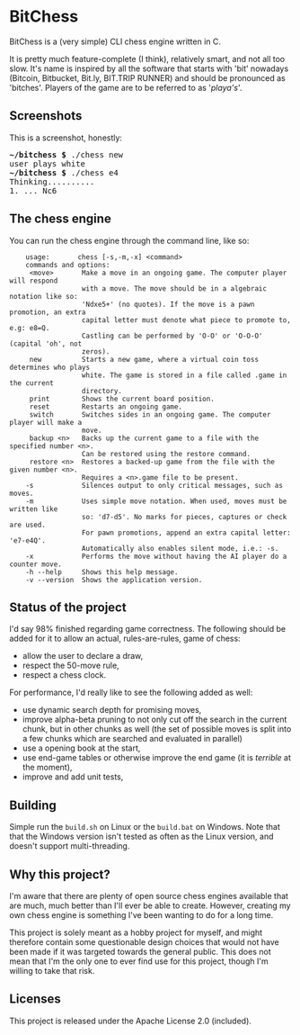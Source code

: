 
BitChess
===========================


BitChess is a (very simple) CLI chess engine written in C.

It is pretty much feature-complete (I think), relatively smart, and not all too slow. It's name is inspired by all the software that starts with 'bit' nowadays (Bitcoin, Bitbucket, Bit.ly, BIT.TRIP RUNNER) and should be pronounced as 'bitches'. Players of the game are to be referred to as '*playa's*'.


## Screenshots

This is a screenshot, honestly:

<pre>
<b>~/bitchess $</b> ./chess new
user plays white
<b>~/bitchess $</b> ./chess e4
Thinking..........
1. ... Nc6
</pre>

## The chess engine

You can run the chess engine through the command line, like so:

		usage:       chess [-s,-m,-x] <command>
		commands and options:
		 <move>       Make a move in an ongoing game. The computer player will respond
					  with a move. The move should be in a algebraic notation like so:
					  'Ndxe5+' (no quotes). If the move is a pawn promotion, an extra
					  capital letter must denote what piece to promote to, e.g: e8=Q.
					  Castling can be performed by 'O-O' or 'O-O-O' (capital 'oh', not
					  zeros).
		 new          Starts a new game, where a virtual coin toss determines who plays 
					  white. The game is stored in a file called .game in the current
					  directory.
		 print        Shows the current board position.
		 reset        Restarts an ongoing game.
		 switch       Switches sides in an ongoing game. The computer player will make a
		 			  move.
		 backup <n>   Backs up the current game to a file with the specified number <n>.
		 			  Can be restored using the restore command.
		 restore <n>  Restores a backed-up game from the file with the given number <n>.
		 			  Requires a <n>.game file to be present.
		-s            Silences output to only critical messages, such as moves.
		-m            Uses simple move notation. When used, moves must be written like
	            	  so: 'd7-d5'. No marks for pieces, captures or check are used.
	            	  For pawn promotions, append an extra capital letter: 'e7-e4Q'.
	            	  Automatically also enables silent mode, i.e.: -s.
		-x            Performs the move without having the AI player do a counter move.
		-h --help     Shows this help message.
		-v --version  Shows the application version.



## Status of the project

I'd say 98% finished regarding game correctness. The following should be added for it to allow an actual, rules-are-rules, game of chess:

- allow the user to declare a draw,
- respect the 50-move rule,
- respect a chess clock.

For performance, I'd really like to see the following added as well:
- use dynamic search depth for promising moves,
- improve alpha-beta pruning to not only cut off the search in the current chunk, but in other chunks as well (the set of possible moves is split into a few chunks which are searched and evaluated in parallel)
- use a opening book at the start,
- use end-game tables or otherwise improve the end game (it is *terrible* at the moment),
- improve and add unit tests,



## Building

Simple run the `build.sh` on Linux or the `build.bat` on Windows. Note that that the Windows version isn't tested as often as the Linux version, and doesn't support multi-threading.



## Why this project?

I'm aware that there are plenty of open source chess engines available that are much, much better than I'll ever be able to create. However, creating my own chess engine is something I've been wanting to do for a long time.

This project is solely meant as a hobby project for myself, and might therefore contain some questionable design choices that would not have been made if it was targeted towards the general public. This does not mean that I'm the only one to ever find use for this project, though I'm willing to take that risk.



## Licenses

This project is released under the Apache License 2.0 (included).